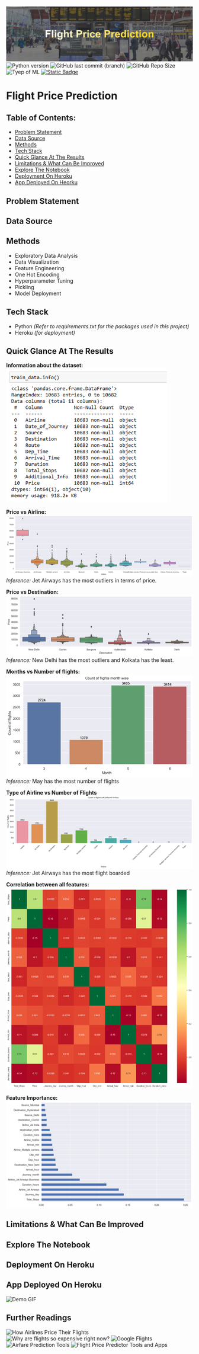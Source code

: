 ![banner](assets/banner.png)
![Python version](https://img.shields.io/badge/Python%20version-3.10.8-B06FCF)
![GitHub last commit (branch)](https://img.shields.io/github/last-commit/Aliya032/flight-price-prediction/main?color=FFDA15)
![GitHub Repo Size](https://img.shields.io/github/repo-size/Aliya032/flight-price-prediction?color=D95353)
![Tyep of ML](https://img.shields.io/badge/Type%20of%20ML-Random%20Forest%20Regression-blue)
[![Static Badge](https://img.shields.io/badge/Open_In_Heroku-o?logo=heroku&logoColor=%23430098&labelColor=%23ffffff)](https://predict-flight-price-a54f89e1be13.herokuapp.com/predict)


<!-- [![Heroku App](/assets/icons8-heroku-logo.svg)](https://predict-flight-price-a54f89e1be13.herokuapp.com/predict) -->


# Flight Price Prediction 

## Table of Contents:
- [Problem Statement](#business-problem)
- [Data Source](#data-source)
- [Methods](#methods)
- [Tech Stack](#tech-stack)
- [Quick Glance At The Results](#quick-glance-at-the-results)
- [Limitations & What Can Be Improved](#limitations-and-what-can-be-improved)
- [Explore The Notebook](#explore-the-notebook)
- [Deployment On Heroku](#deployment-on-heroku)
- [App Deployed On Heorku](#app-deployed-on-heroku)


## Problem Statement


## Data Source

## Methods

- Exploratory Data Analysis
- Data Visualization 
- Feature Engineering 
- One Hot Encoding 
- Hyperparameter Tuning
- Pickling
- Model Deployment 


## Tech Stack

- Python *(Refer to requirements.txt for the packages used in this project)*
- Heroku *(for deployment)*

## Quick Glance At The Results

**Information about the dataset:**
![Info](assets/InfoTrainSet.png)

**Price vs Airline:**
![Price Vs Airline](assets/PriceVsAirline.png)
*Inference:* Jet Airways has the most outliers in terms of price.

**Price vs Destination:**
![Price vs Destination](assets/DestinationVsPrice.png)
*Inference:* New Delhi has the most outliers and Kolkata has the least. 

**Months vs Number of flights:**
![Months vs Number of flights](assets/CountOfFlightsMonthsWise.png)
*Inference:* May has the most number of flights

**Type of Airline vs Number of Flights**
![Airline vs Number of Flights](assets/AirlineVsNoOfFlights.png)
*Inference:* Jet Airways has the most flight boarded

**Correlation between all features:**
![Correlation Heatmap](assets/CorrelationHeatmap.png)

**Feature Importance:**
![Feature Importance](assets/FeatureImportance.png)


## Limitations & What Can Be Improved

## Explore The Notebook

## Deployment On Heroku

## App Deployed On Heroku 

![Demo GIF](assets/working-demo.gif)

## Further Readings
![How Airlines Price Their Flights](#https://www.alternativeairlines.com/blog/how-airlines-price-flights)
![Why are flights so expensive right now?](#https://thriftytraveler.com/guides/travel/why-are-flights-so-expensive-right-now/)
![Google Flights](#https://thriftytraveler.com/guides/google-flights/)
![Airfare Prediction Tools](#https://www.wired.com/story/airfare-prediction-tools/)
![Flight Price Predictor Tools and Apps
](#https://techpp.com/2014/05/05/airfare-price-predictor/)





<!-- https://www.vectorlogo.zone/logos/heroku/heroku-icon.svg -->